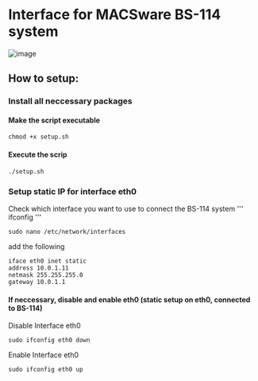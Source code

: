 # Interface for MACSware BS-114 system

![image](https://github.com/Boisti13/MECSware_Interface/assets/76182879/28b5fc84-59cf-4e16-8194-7040abba20cd)


## How to setup:

### Install all neccessary packages
#### Make the script executable
```
chmod +x setup.sh
```
#### Execute the scrip
```
./setup.sh
```
### Setup static IP for interface eth0
Check which interface you want to use to connect the BS-114 system
'''
ifconfig
'''

```
sudo nano /etc/network/interfaces
```
add the following
```
iface eth0 inet static
address 10.0.1.11
netmask 255.255.255.0
gateway 10.0.1.1
```

#### If neccessary, disable and enable eth0 (static setup on eth0, connected to BS-114)

Disable Interface eth0
```
sudo ifconfig eth0 down
```
Enable Interface eth0
```
sudo ifconfig eth0 up
```
